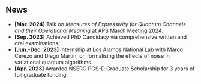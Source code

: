 ## News

- **[Mar. 2024]** Talk on *Measures of Expressivity for Quantum Channels and their Operational Meaning* at APS March Meeting 2024.
- **[Sep. 2023]** Achieved PhD Candidacy via comprehensive written and oral examinations.
- **[Jun.-Dec. 2023]** Internship at Los Alamos National Lab with Marco Cerezo and Diego Martin, on formalising the effects of noise in variational quantum algorithms.
- **[Apr. 2023]** Awarded NSERC PGS-D Graduate Scholarship for 3 years of full graduate funding.
